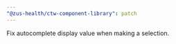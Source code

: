 ```yaml
---
"@zus-health/ctw-component-library": patch
---
```


Fix autocomplete display value when making a selection.
